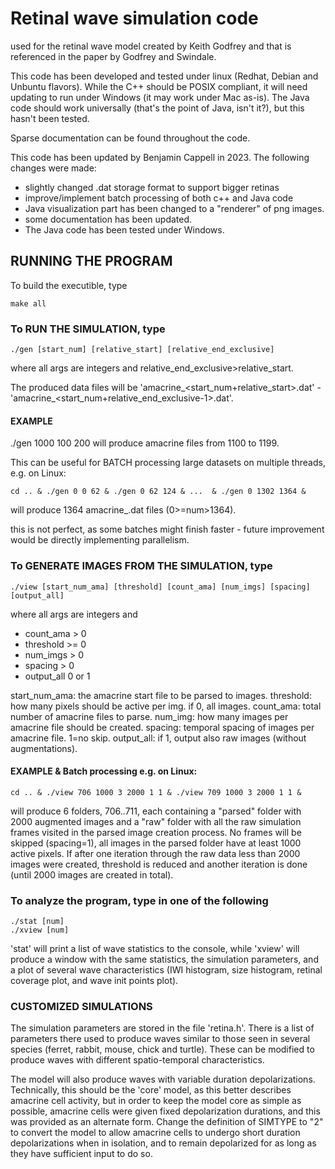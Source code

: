 # Retinal wave simulation code 
used for the retinal wave model created
by Keith Godfrey and that is referenced in the paper by Godfrey 
and Swindale.

This code has been developed and tested under linux (Redhat, Debian 
and Unbuntu flavors). While the C++ should be POSIX compliant, it will
need updating to run under Windows (it may work under Mac as-is). The 
Java code should work universally (that's the point of Java, isn't it?), 
but this hasn't been tested.

Sparse documentation can be found throughout the code. 

This code has been updated by Benjamin Cappell in 2023.
The following changes were made:
- slightly changed .dat storage format to support bigger retinas
- improve/implement batch processing of both c++ and Java code
- Java visualization part has been changed to a "renderer" of png images.
- some documentation has been updated.
- The Java code has been tested under Windows.

## RUNNING THE PROGRAM
To build the executible, type
	
	make all

### To RUN THE SIMULATION, type 
	
	./gen [start_num] [relative_start] [relative_end_exclusive]

where all args are integers and relative_end_exclusive>relative_start.

The produced data files will be 
'amacrine_<start_num+relative_start>.dat' - 
'amacrine_<start_num+relative_end_exclusive-1>.dat'.

#### EXAMPLE
./gen 1000 100 200 will produce amacrine files from 1100 to 1199.

This can be useful for BATCH processing large datasets on multiple
threads, e.g. on Linux:

	cd .. & ./gen 0 0 62 & ./gen 0 62 124 & ...  & ./gen 0 1302 1364 &
will produce 1364 amacrine_<num>.dat files (0>=num>1364).

this is not perfect, as some batches might finish faster -
future improvement would be directly implementing parallelism.



### To GENERATE IMAGES FROM THE SIMULATION, type
	
	./view [start_num_ama] [threshold] [count_ama] [num_imgs] [spacing] [output_all]

where all args are integers and
 - count_ama > 0
 - threshold >= 0
 - num_imgs > 0
 - spacing > 0
 - output_all 0 or 1

start_num_ama: the amacrine start file to be parsed to images.
threshold: how many pixels should be active per img. if 0, all images.
count_ama: total number of amacrine files to parse.
num_img: how many images per amacrine file should be created.
spacing: temporal spacing of images per amacrine file. 1=no skip.
output_all: if 1, output also raw images (without augmentations).

#### EXAMPLE & Batch processing e.g. on Linux:
	cd .. & ./view 706 1000 3 2000 1 1 & ./view 709 1000 3 2000 1 1 &
will produce 6 folders, 706..711, each containing a "parsed" folder
with 2000 augmented images and a "raw" folder with all
the raw simulation frames visited in the parsed image creation process.
No frames will be skipped (spacing=1), all images in the parsed folder 
have at least 1000 active pixels. If after one iteration through the 
raw data less than 2000 images were created, threshold is reduced and 
another iteration is done (until 2000 images are created in total).

### To analyze the program, type in one of the following

	./stat [num]
	./xview [num]

'stat' will print a list of wave statistics to the console, while
'xview' will produce a window with the same statistics, the simulation
parameters, and a plot of several wave characteristics (IWI histogram,
size histogram, retinal coverage plot, and wave init points plot).

### CUSTOMIZED SIMULATIONS
The simulation parameters are stored in the file 'retina.h'. There is a
list of parameters there used to produce waves similar to those seen
in several species (ferret, rabbit, mouse, chick and turtle). These can
be modified to produce waves with different spatio-temporal 
characteristics.

The model will also produce waves with variable duration depolarizations.
Technically, this should be the 'core' model, as this better describes
amacrine cell activity, but in order to keep the model core as simple
as possible, amacrine cells were given fixed depolarization durations, 
and this was provided as an alternate form. Change the definition of 
SIMTYPE to "2" to convert the model to allow amacrine cells to undergo
short duration depolarizations when in isolation, and to remain 
depolarized for as long as they have sufficient input to do so.

